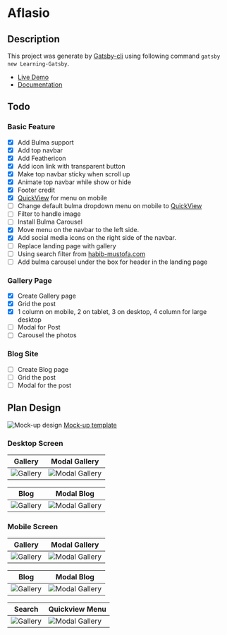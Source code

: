 # Aflasio 

## Description

<!-- TODO: Add project description here -->

This project was generate by [Gatsby-cli](https://www.npmjs.com/package/gatsby-cli) using following command `gatsby new Learning-Gatsby`. 
- [Live Demo](https://learninggatsbyjs.netlify.com/)
- [Documentation](https://github.com/sira313/Learning-Gatsby/wiki)

## Todo

### Basic Feature

- [x] Add Bulma support
- [x] Add top navbar
- [x] Add Feathericon
- [x] Add icon link with transparent button
- [x] Make top navbar sticky when scroll up
- [x] Animate top navbar while show or hide
- [x] Footer credit
- [x] [QuickView](https://wikiki.github.io/components/quickview/) for menu on mobile
- [ ] Change default bulma dropdown menu on mobile to [QuickView](https://wikiki.github.io/components/quickview/)
- [ ] Filter to handle image
- [ ] Install Bulma Carousel
- [x] Move menu on the navbar to the left side.
- [x] Add social media icons on the right side of the navbar.
- [ ] Replace landing page with gallery
- [ ] Using search filter from [habib-mustofa.com](https://www.habib-mustofa.com/blog)
- [ ] Add bulma carousel under the box for header in the landing page

### Gallery Page

- [x] Create Gallery page
- [x] Grid the post
- [x] 1 column on mobile, 2 on tablet, 3 on desktop, 4 column for large desktop
- [ ] Modal for Post
- [ ] Carousel the photos

### Blog Site
- [ ] Create Blog page
- [ ] Grid the post
- [ ] Modal for the post

## Plan Design

![Mock-up design](https://raw.githubusercontent.com/sira313/Learning-Gatsby/master/src/images/design/desktop/mockup.jpg)
[Mock-up template](https://www.freepik.com/free-psd/laptop-mobile-mock-up-design_1053178.htm)

### Desktop Screen

| Gallery  | Modal Gallery |
| ------------- | ------------- |
| <img src="https://raw.githubusercontent.com/sira313/Learning-Gatsby/master/src/images/design/desktop/desktopGallery.png" alt="Gallery" width="auto">  | <img src="https://raw.githubusercontent.com/sira313/Learning-Gatsby/master/src/images/design/desktop/desktopModalGallery.png" alt="Modal Gallery" width="auto">  |

| Blog  | Modal Blog |
| ------------- | ------------- |
| <img src="https://raw.githubusercontent.com/sira313/Learning-Gatsby/master/src/images/design/desktop/desktopBlog.png" alt="Gallery" width="auto">  | <img src="https://raw.githubusercontent.com/sira313/Learning-Gatsby/master/src/images/design/desktop/desktopModalBlog.png" alt="Modal Gallery" width="auto">  |

### Mobile Screen

| Gallery  | Modal Gallery |
| ------------- | ------------- |
| <img src="https://raw.githubusercontent.com/sira313/Learning-Gatsby/master/src/images/design/mobile/mobileGallery.png" alt="Gallery" width="auto">  | <img src="https://raw.githubusercontent.com/sira313/Learning-Gatsby/master/src/images/design/mobile/mobileModalGallery.png" alt="Modal Gallery" width="auto"> |

| Blog  | Modal Blog |
| ------------- | ------------- |
| <img src="https://raw.githubusercontent.com/sira313/Learning-Gatsby/master/src/images/design/mobile/mobileBlog.png" alt="Gallery" width="auto">  | <img src="https://raw.githubusercontent.com/sira313/Learning-Gatsby/master/src/images/design/mobile/mobileModalBlog.png" alt="Modal Gallery" width="auto">  |

| Search  | Quickview Menu |
| ------------- | ------------- |
| <img src="https://raw.githubusercontent.com/sira313/Learning-Gatsby/master/src/images/design/mobile/mobileSearch.png" alt="Gallery" width="auto">  | <img src="https://raw.githubusercontent.com/sira313/Learning-Gatsby/master/src/images/design/mobile/mobileQuickviewMenu.png" alt="Modal Gallery" width="auto">  |

